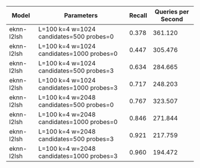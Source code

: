 |Model|Parameters|Recall|Queries per Second|
|---|---|---|---|
|eknn-l2lsh|L=100 k=4 w=1024 candidates=500 probes=0|0.378|361.120|
|eknn-l2lsh|L=100 k=4 w=1024 candidates=1000 probes=0|0.447|305.476|
|eknn-l2lsh|L=100 k=4 w=1024 candidates=500 probes=3|0.634|284.665|
|eknn-l2lsh|L=100 k=4 w=1024 candidates=1000 probes=3|0.717|248.203|
|eknn-l2lsh|L=100 k=4 w=2048 candidates=500 probes=0|0.767|323.507|
|eknn-l2lsh|L=100 k=4 w=2048 candidates=1000 probes=0|0.846|271.844|
|eknn-l2lsh|L=100 k=4 w=2048 candidates=500 probes=3|0.921|217.759|
|eknn-l2lsh|L=100 k=4 w=2048 candidates=1000 probes=3|0.960|194.472|
